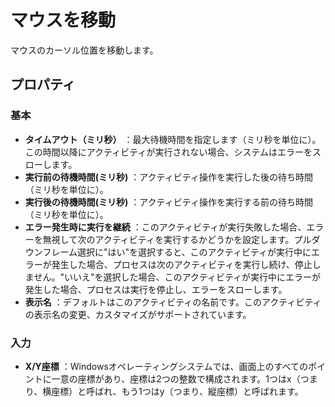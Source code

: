 # マウスを移動
マウスのカーソル位置を移動します。
## プロパティ
### 基本
- **タイムアウト（ミリ秒）** ：最大待機時間を指定します（ミリ秒を単位に）。この時間以降にアクティビティが実行されない場合、システムはエラーをスローします。
- **実行前の待機時間(ミリ秒)** ：アクティビティ操作を実行した後の待ち時間（ミリ秒を単位に）。
- **実行後の待機時間(ミリ秒)** ：アクティビティ操作を実行する前の待ち時間（ミリ秒を単位に）。
- **エラー発生時に実行を継続** ：このアクティビティが実行失敗した場合、エラーを無視して次のアクティビティを実行するかどうかを設定します。プルダウンフレーム選択に"はい"を選択すると、このアクティビティが実行中にエラーが発生した場合、プロセスは次のアクティビティを実行し続け、停止しません。"いいえ"を選択した場合、このアクティビティが実行中にエラーが発生した場合、プロセスは実行を停止し、エラーをスローします。
- **表示名** ：デフォルトはこのアクティビティの名前です。このアクティビティの表示名の変更、カスタマイズがサポートされています。
### 入力
- **X/Y座標** ：Windowsオペレーティングシステムでは、画面上のすべてのポイントに一意の座標があり、座標は2つの整数で構成されます。1つはx（つまり、横座標）と呼ばれ、もう1つはy（つまり、縦座標）と呼ばれます。